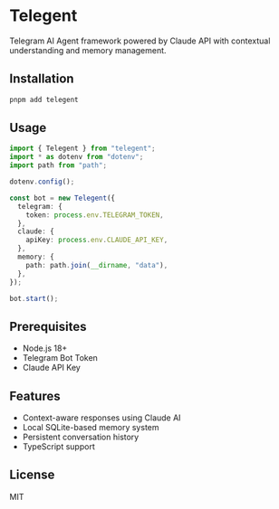 # Telegent

Telegram AI Agent framework powered by Claude API with contextual understanding and memory management.

## Installation

```bash
pnpm add telegent
```

## Usage

```typescript
import { Telegent } from "telegent";
import * as dotenv from "dotenv";
import path from "path";

dotenv.config();

const bot = new Telegent({
  telegram: {
    token: process.env.TELEGRAM_TOKEN,
  },
  claude: {
    apiKey: process.env.CLAUDE_API_KEY,
  },
  memory: {
    path: path.join(__dirname, "data"),
  },
});

bot.start();
```

## Prerequisites

- Node.js 18+
- Telegram Bot Token
- Claude API Key

## Features

- Context-aware responses using Claude AI
- Local SQLite-based memory system
- Persistent conversation history
- TypeScript support

## License

MIT
